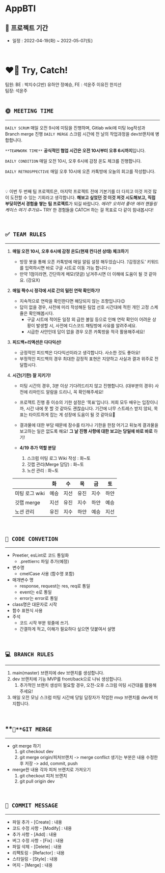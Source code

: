 # AppBTI

## 📆 프로젝트 기간

- 일정 : 2022-04-19(화) ~ 2022-05-07(토)  
<br>  

# ❤️‍🔥 Try, Catch!

팀원: BE : 박지수(2반) 유하얀 정예승, FE : 석윤주 이유진 한지선  
팀장: 석윤주  
<br>   

## `🌞 MEETING TIME`

---
 `DAILY SCRUM` 매일 오전 9시에 미팅을 진행하며, Gitlab wiki에 미팅 log작성과 Branch merge 진행
 `DAILY MERGE` 스크럼 시간에 전 날의 작업과정을 dev브랜치에 병합합니다.

 `**TEAMWORK TIME**`  **공식적인 협업 시간은 오전 10시부터 오후 6시까지**입니다. 

 `DAILY CONDITION` 매일 오전 10시, 오후 6시에 감정 온도 체크를 진행합니다.

 `DAILY RETROSPPECTIVE`  매일 오후 10시에 오픈 카톡방에 오늘의 회고를 작성합니다.

<br>  

<aside>

💡 이번 두 번째 팀 프로젝트은, 마지막 프로젝트 전에 기본기를 더 다지고 이것 저것 많이 도전할 수 있는 기회라고 생각합니다.
**해보고 싶었던 것 이것 저것 시도해보고, 직접 부딪히면서 경험을 쌓는** **팀 프로젝트**가 되길 바랍니다. 
*에러? 오히려 좋아! 에러 핸들링 케이스 여기 추가요~*
TRY 한 경험들을 CATCH 하는 걸 목표로 다 같이 힘내봅시다!

</aside>

<br>  

## `✅ TEAM RULES`

---

1. **매일 오전 10시, 오후 6시에 감정 온도(현재 컨디션 상태) 체크하기**
    - 방장 봇을 통해 오픈 카톡방에 매일 알림 설정 해두었습니다. 
    ’/감정온도’ 키워드를 입력하시면 바로 구글 시트로 이동 가능 합니다☺
    - 만약 1점이라면, 간단하게 메모(댓글) 남겨주시면 더 이해에 도움이 될 것 같아요. (강요X)
2. **매일 짝수시 정각에 서로 간의 밀린 연락 확인하기!**
    - 지속적으로 연락을 확인한다면 해당되지 않는 조항입니다😉
    - 답이 없을 경우, 사전에 미리 작성해둔 팀업 선호 시간대에 적힌 개인 고정 스케쥴은 확인해봅시다.
        - 구글 시트에 적어둔 일정 외 급한 볼일 등으로 인해 연락 확인이 어려운 상황이 발생할 시, 사전에 디스코드 채팅방에 사유를 알려주세요.
        - 시급한 사안인데 답이 없을 경우 오픈 카톡방을 적극 활용해주세요!
3. **피드백+리액션은 다다익선!** 
    - 긍정적인 피드백은 다다익선이라고 생각합니다. 사소한 것도 좋아요!
    - 부정적인 피드백의 경우 최대한 감정적 표현은 지양하고 사실과 결과 위주로 전달합시다.
4. **시간(기한) 잘 지키기!**  
    - 미팅 시간의 경우, 3분 이상 기다려드리지 않고 진행합니다. 
    (대부분의 경우) 사전에 리마인드 알람을 드리니, 꼭 확인해주세요!
    - 프로젝트 진행 중 이슈의 기한 설정은 ‘목표’입니다. 
    저희 모두 배우는 입장이니까, 시간 내에 못 할 것 같아도 괜찮습니다. 
    기간에 너무 스트레스 받지 않되, 목표는 타이트하게 잡는 게 성장에 도움이 될 것 같아요🙂
    - 결과물에 대한 부담 때문에 잠수를 타거나 기한을 한참 어기고 뒤늦게 결과물을 보고하는 일은 없도록 해요! **그 날 진행 사항에 대한 보고는 당일에 바로 바로** 하기!
    
    - **4/19 추가 역할 분담**        
        
        1. 스크럼 미팅 로그 Wiki 작성 : 화~토
        2. 깃랩 관리(Merge 담당) : 화~토
        3. 노션 관리 : 화~토
        
    
    |  | 화 | 수 | 목 | 금 | 토 |
    | --- | --- | --- | --- | --- | --- |
    | 미팅 로그 wiki | 예승 | 지선 | 유진 | 지수 | 하얀 |
    | 깃랩 merge | 지선 | 유진 | 지수 | 하얀 | 예승 |
    | 노션 관리 | 유진 | 지수 | 하얀 | 예승 | 지선 |

<br>  


## `🎀 CODE CONVETION`

---

- Preetier, esLint로 코드 통일화
    - .prettierrc 파일 추가(예정)
- 변수명
    - cmelCase 사용 (함수명 포함)
- 매개변수 명
    - response, request는 res, req로 통일
    - event는 e로 통일
    - error는 error로 통일
- class명은 대문자로 시작
- 함수 표현식 사용
- 주석
    - 코드 시작 부분 윗줄에 쓰기.
    - 간결하게 적고, 이해가 필요하다 싶으면 덧붙여서 설명

<br>     

## `💻 BRANCH RULES`

---

1. main(master) 브랜치에 dev 브랜치를 생성합니다.
2. dev 브랜치에 기능 MVP를 front/back으로 나눠 생성합니다.
    1. 추가적인 브랜치 생성이 필요할 경우, 오전-오후 스크럼 미팅 시간대를 활용해주세요!
3. 매일 오전 모닝 스크럼 미팅 시간에 당일 담장자가 작업한 mvp 브랜치를 dev에 머지합니다.

<br>     

## **`🔌**GIT MERGE`

---

- git merge 하기
    1. git checkout dev
    2. git merge origin/피처브랜치
    -> merge conflict 생기는 부분은 내용 수정한 후 저장 -> add, commit, push
- merge한 내용 각자 피처 브랜치로 가져오기
    1. git checkout 피처 브랜치
    2. git pull origin dev

<br>     

## `🎈 COMMIT MESSAGE`

---

- 파일 추가 - [Create] : 내용
- 코드 수정 사항 - [Modify] : 내용
- 추가 사항 - [Add] : 내용
- 버그 수정 사항 - [Fix] : 내용
- 파일 삭제 - [Delete] : 내용
- 리팩토링 - [Refactor] : 내용
- 스타일링 - [Style] : 내용
- 머지 - [Merge] : 내용

<br>     
